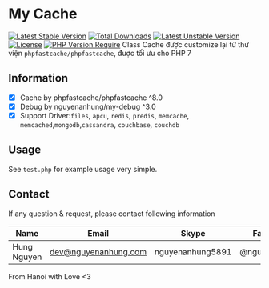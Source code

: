 # My Cache

[![Latest Stable Version](http://poser.pugx.org/nguyenanhung/my-cache/v)](https://packagist.org/packages/nguyenanhung/my-cache) [![Total Downloads](http://poser.pugx.org/nguyenanhung/my-cache/downloads)](https://packagist.org/packages/nguyenanhung/my-cache) [![Latest Unstable Version](http://poser.pugx.org/nguyenanhung/my-cache/v/unstable)](https://packagist.org/packages/nguyenanhung/my-cache) [![License](http://poser.pugx.org/nguyenanhung/my-cache/license)](https://packagist.org/packages/nguyenanhung/my-cache) [![PHP Version Require](http://poser.pugx.org/nguyenanhung/my-cache/require/php)](https://packagist.org/packages/nguyenanhung/my-cache)
Class Cache được customize lại từ thư viện `phpfastcache/phpfastcache`, được tối ưu cho PHP 7

## Information

- [x] Cache by phpfastcache/phpfastcache ^8.0
- [x] Debug by nguyenanhung/my-debug ^3.0
- [x] Support Driver:`files`, `apcu`, `redis`, `predis`, `memcache`, `memcached`,`mongodb`,`cassandra`, `couchbase`, `couchdb`

## Usage

See `test.php` for example usage very simple.

## Contact

If any question & request, please contact following information

| Name        | Email                | Skype            | Facebook      |
| ----------- | -------------------- | ---------------- | ------------- |
| Hung Nguyen | dev@nguyenanhung.com | nguyenanhung5891 | @nguyenanhung |

From Hanoi with Love <3